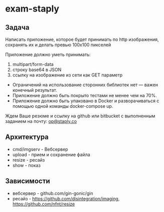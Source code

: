 # exam-staply

## Задача

Написать приложение, которое будет принимать по http изображения, сохранять их и делать превью 100х100 пикселей

Приложение должно уметь принимать: 
1) multipart/form-data
2) строку base64 в JSON
3) ссылку на изображение из сети как GET параметр

* Ограничений на использование сторонних библиотек нет — важен конечный результат.
* Приложение должно быть покрыто тестами не менее чем на 70%.
* Приложение должно быть упаковано в Docker и разворачиваться с помощью одной команды docker-compose up.

Ждем Ваше резюме и ссылку на github или bitbucket с выполненным заданием на почту: op@staply.co

## Архитектура

* cmd/imgserv - Вебсервер
* upload - прием и сохранение файла
* resize - ресайз
* show - показ

## Зависимости

* вебсервер - github.com/gin-gonic/gin
* ресайз - https://github.com/disintegration/imaging, https://github.com/nfnt/resize 
